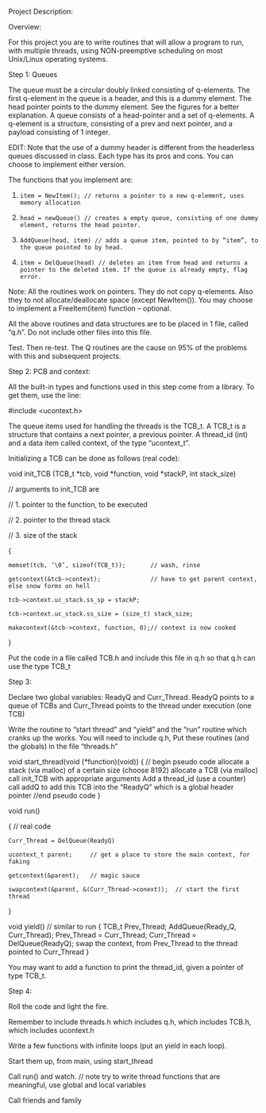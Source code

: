 Project Description:

Overview:

For this project you are to write routines that will allow a program to run, with multiple threads, using NON-preemptive scheduling on most Unix/Linux operating systems.

Step 1: Queues

The queue must be a circular doubly linked consisting of q-elements. The first q-element in the queue is a header, and this is a dummy element. The head pointer points to the dummy element. See the figures for a better explanation. A queue consists of a head-pointer and a set of q-elements. A q-element is a structure, consisting of a prev and next pointer, and a payload consisting of 1 integer.

EDIT: Note that the use of a dummy header is different from the headerless queues discussed in class. Each type has its pros and cons. You can choose to implement either version.

The functions that you implement are:

1.     item = NewItem(); // returns a pointer to a new q-element, uses memory allocation

2.     head = newQueue() // creates a empty queue, consisting of one dummy element, returns the head pointer.

3.     AddQueue(head, item) // adds a queue item, pointed to by “item”, to the queue pointed to by head.

4.     item = DelQueue(head) // deletes an item from head and returns a pointer to the deleted item. If the queue is already empty, flag error.

Note: All the routines work on pointers. They do not copy q-elements. Also they to not allocate/deallocate space (except NewItem()). You may choose to implement a FreeItem(item) function – optional.

All the above routines and data structures are to be placed in 1 file, called “q.h”. Do not include other files into this file.

Test. Then re-test. 
The Q routines are the cause on 95% of the problems with this and subsequent projects.

Step 2: PCB and context:

All the built-in types and functions used in this step come from a library. To get them, use the line:

#include <ucontext.h>

The queue items used for handling the threads is the TCB_t. A TCB_t is a structure that contains a next pointer, a previous pointer. A thread_id (int)  and a data item called context, of the type “ucontext_t”.

Initializing a TCB can be done as follows (real code):

void init_TCB (TCB_t *tcb, void *function, void *stackP, int stack_size)

// arguments to init_TCB are

//   1. pointer to the function, to be executed

//   2. pointer to the thread stack

//   3. size of the stack

{

    memset(tcb, ’\0’, sizeof(TCB_t));       // wash, rinse

    getcontext(&tcb->context);              // have to get parent context, else snow forms on hell

    tcb->context.uc_stack.ss_sp = stackP;

    tcb->context.uc_stack.ss_size = (size_t) stack_size;

    makecontext(&tcb->context, function, 0);// context is now cooked

}

 

Put the code in a file called TCB.h and include this file in q.h so that q.h can use the type TCB_t

 

Step 3:

Declare two global variables: ReadyQ and Curr_Thread. ReadyQ points to a queue of TCBs and Curr_Thread points to the thread under execution (one TCB)

Write the routine to “start thread” and “yield” and the “run” routine which cranks up the works. You will need to include q.h, Put these routines (and the globals)  in the file “threads.h”

void start_thread(void (*function)(void))
{ // begin pseudo code
     allocate a stack (via malloc) of a certain size (choose 8192)
     allocate a TCB (via malloc)
     call init_TCB with appropriate arguments
     Add a thread_id (use a counter)
     call addQ to add this TCB into the “ReadyQ” which is a global header pointer
  //end pseudo code
}

void run()

{   // real code

    Curr_Thread = DelQueue(ReadyQ)

    ucontext_t parent;     // get a place to store the main context, for faking

    getcontext(&parent);   // magic sauce

    swapcontext(&parent, &(Curr_Thread->conext));  // start the first thread
}

 

void yield() // similar to run
{  TCB_t Prev_Thread;
   AddQueue(Ready_Q, Curr_Thread); 
   Prev_Thread = Curr_Thread;
   Curr_Thread = DelQueue(ReadyQ);
   swap the context, from Prev_Thread to the thread pointed to Curr_Thread
}

You may want to add a function to print the thread_id, given a pointer of type TCB_t.

Step 4:

Roll the code and light the fire.

Remember to include threads.h which includes q.h, which includes TCB.h, which includes ucontext.h

Write a few functions with infinite loops (put an yield in each loop).

Start them up, from main, using start_thread

Call run() and watch.  // note try to write thread functions that are meaningful, use global and local variables

Call friends and family